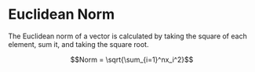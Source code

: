 # Euclidean Norm

The Euclidean norm of a vector is calculated by taking the square of each element, sum it, and taking the square root.

$$Norm = \sqrt{\sum_{i=1}^nx_i^2}$$